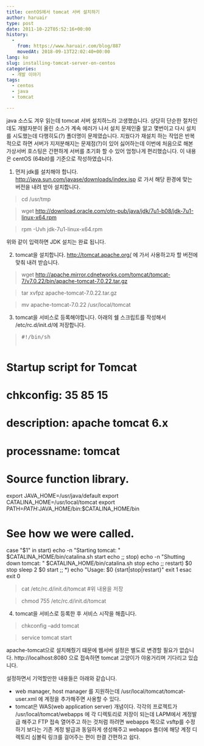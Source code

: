 ```yaml
---
title: centOS에서 tomcat 서버 설치하기
author: haruair
type: post
date: 2011-10-22T05:52:16+00:00
history:
  - 
    from: https://www.haruair.com/blog/887
    movedAt: 2018-09-13T22:02:40+00:00
lang: ko
slug: installing-tomcat-server-on-centos
categories:
  - 개발 이야기
tags:
  - centos
  - java
  - tomcat

---
```

java 소스도 겨우 읽는데 tomcat 서버 설치하느라 고생했습니다. 상당히 단순한 절차인데도 개발자분이 올린 소스가 계속 에러가 나서 설치 문제인줄 알고 몇번이고 다시 설치를 시도했는데 다행히도(?) 폴더명이 문제였습니다. 지웠다가 재설치 하는 작업은 반복적으로 하면 서버가 지저분해지는 문제점(?)이 있어 싫어하는데 이번에 처음으로 해본 가상서버 호스팅은 간편하게 서버를 초기화 할 수 있어 엄청나게 편리했습니다. 이 내용은 centOS (64bit)를 기준으로 작성하였습니다.

1. 먼저 jdk를 설치해야 합니다. http://java.sun.com/javase/downloads/index.jsp 로 가서 해당 환경에 맞는 버전을 내려 받아 설치합니다.

> cd /usr/tmp
  
> wget http://download.oracle.com/otn-pub/java/jdk/7u1-b08/jdk-7u1-linux-x64.rpm
  
> rpm -Uvh jdk-7u1-linux-x64.rpm

위와 같이 입력하면 JDK 설치는 완료 됩니다.

2. tomcat을 설치합니다. http://tomcat.apache.org/ 에 가서 사용하고자 할 버전에 맞춰 내려 받습니다.

> wget http://apache.mirror.cdnetworks.com/tomcat/tomcat-7/v7.0.22/bin/apache-tomcat-7.0.22.tar.gz
  
> tar xvfpz apache-tomcat-7.0.22.tar.gz
  
> mv apache-tomcat-7.0.22 /usr/local/tomcat

3. tomcat을 서비스로 등록해야합니다. 아래의 쉘 스크립트를 작성해서 /etc/rc.d/init.d/에 저장합니다.

> <pre>#!/bin/sh
# Startup script for Tomcat
#
# chkconfig: 35 85 15
# description: apache tomcat 6.x
#
# processname: tomcat
#
# Source function library.
export JAVA_HOME=/usr/java/default
export CATALINA_HOME=/usr/local/tomcat
export PATH=$PATH:$JAVA_HOME/bin:$CATALINA_HOME/bin
# See how we were called.
case "$1" in
  start)
  echo -n "Starting tomcat: "
  $CATALINA_HOME/bin/catalina.sh start
  echo
  ;;
  stop)
  echo -n "Shutting down tomcat: "
  $CATALINA_HOME/bin/catalina.sh stop
  echo
  ;;
  restart)
  $0 stop
  sleep 2
  $0 start
  ;;
  *)
  echo "Usage: $0 {start|stop|restart}"
  exit 1
esac
exit 0</pre>
> 
> cat /etc/rc.d/init.d/tomcat #위 내용을 저장
  
> chmod 755 /etc/rc.d/init.d/tomcat

4. tomcat을 서비스로 등록한 후 서비스 시작을 해줍니다.

> chkconfig &#8211;add tomcat
  
> service tomcat start

apache-tomcat으로 설치해줬기 떄문에 웹서버 설정은 별도로 변경할 필요가 없습니다. http://localhost:8080 으로 접속하면 tomcat 고양이가 야옹거리며 기다리고 있습니다.

설정하면서 기억할만한 내용들은 아래와 같습니다.

  * web manager, host manager 를 지원하는데 /usr/local/tomcat/tomcat-user.xml 에 계정을 추가해주면 사용할 수 있다.
  * tomcat은 WAS(web application server) 개념이다. 각각의 프로젝트가 /usr/local/tomcat/webapps 에 각 디렉토리로 저장이 되는데 LAPM에서 계정발급 해주고 FTP 접속 열어주고 하는 것처럼 하려면 webapps 쪽으로 vsftp를 수정하기 보다는 기존 계정 발급과 동일하게 생성해주고 webapps 폴더에 해당 계정 디렉토리 심볼릭 링크를 걸어주는 편이 한결 간편하고 쉽다.